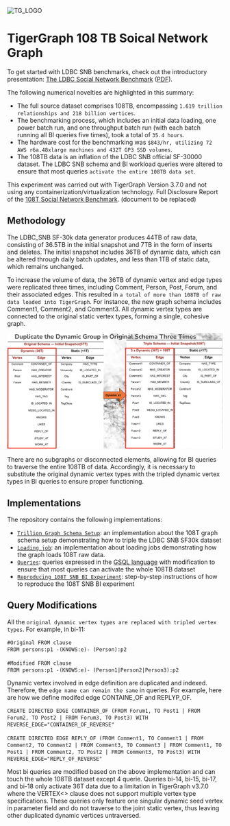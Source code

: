 ![TG_LOGO](https://github.com/trumanWangtg/ecosys/blob/master/docs/images/github/tgcloudbanner.png)

# TigerGraph 108 TB Soical Network Graph 
To get started with LDBC SNB benchmarks, check out the introductory presentation: [The LDBC Social Network Benchmark](https://docs.google.com/presentation/d/1p-nuHarSOKCldZ9iEz__6_V3sJ5kbGWlzZHusudW_Cc/) ([PDF](https://ldbcouncil.org/docs/presentations/ldbc-snb-2021-12.pdf)).

The following numerical novelties are highlighted in this summary:

* The full source dataset comprises 108TB, encompassing `1.619 trillion relationships and 218 billion vertices`.
* The benchmarking process, which includes an initial data loading, one power batch run, and one throughput batch run (with each batch running all BI queries five times), took a total of `35.4 hours`.
* The hardware cost for the benchmarking was `$843/hr, utilizing 72 AWS r6a.48xlarge machines and 432T GP3 SSD volumes`.
* The 108TB data is an inflation of the LDBC SNB official SF-30000 dataset. The LDBC SNB schema and BI workload queries were altered to ensure that most queries `activate the entire 108TB data set`.

 This experiment was carried out with TigerGraph Version 3.7.0 and not using any containerization/virtualization technology.  Full Disclosure Report of the [108T Social Network Benchmark](https://docs.google.com/document/d/1h4PnZGpg8-HYBvIHjjgdeonchZo7hSHfEK8IsTrTZN0/edit). (document to be replaced) 


## Methodology
The LDBC_SNB SF-30k data generator produces 44TB of raw data, consisting of 36.5TB in the initial snapshot and 7TB in the form of inserts and deletes. The initial snapshot includes 36TB of dynamic data, which can be altered through daily batch updates, and less than 1TB of static data, which remains unchanged.

To increase the volume of data, the 36TB of dynamic vertex and edge types were replicated three times, including Comment, Person, Post, Forum, and their associated edges. This resulted in `a total of more than 108TB of raw data loaded into TigerGraph`. For instance, the new graph schema includes Comment1, Comment2, and Comment3. All dynamic vertex types are connected to the original static vertex types, forming a single, cohesive graph. 

![Schema_change_diagram](https://github.com/trumanWangtg/108TB_trillion_graph_SNB/blob/main/common/schema_diagram.png)

There are no subgraphs or disconnected elements, allowing for BI queries to traverse the entire 108TB of data. Accordingly, it is necessary to substitute the original dynamic vertex types with the tripled dynamic vertex types in BI queries to ensure proper functioning.
## Implementations

The repository contains the following implementations:

* [`Trillion Graph Schema Setup`](tigergraph/ddl/schema.gsql): an implementation about the 108T graph schema setup demonstrating how to triple the LDBC SNB SF30k dataset
* [`Loading job`](tigergraph/ddl/load_dynamic.gsql): an implementation about loading jobs demonstrating how the graph loads 108T raw data. 
* [`Queries`](tigergraph/queries):  queries expressed in the [GSQL language](https://www.tigergraph.com/gsql/) with modification to ensure that most queries can activate the whole 108TB dataset
* [`Reproducing 108T SNB BI Experiment`](tigergraph/benchmark_on_cluster/README.md): step-by-step instructions of how to reproduce the 108T SNB BI experiment

 ## Query Modifications 
All the `original dynamic vertex types are replaced with tripled vertex types`. For example, in bi-11:
```
#Original FROM clause
FROM persons:p1 -(KNOWS:e)- (Person):p2 

#Modified FROM clause
FROM persons:p1 -(KNOWS:e)- (Person1|Person2|Person3):p2 
```
Dynamic vertex involved in edge definition are duplicated and indexed. Therefore, the `edge name can remain the same` in queries. For example, here are how we define modifed edge CONTAINE_OF and REPLYP_OF.
```
CREATE DIRECTED EDGE CONTAINER_OF (FROM Forum1, TO Post1 | FROM Forum2, TO Post2 | FROM Forum3, TO Post3) WITH REVERSE_EDGE="CONTAINER_OF_REVERSE"

CREATE DIRECTED EDGE REPLY_OF (FROM Comment1, TO Comment1 | FROM Comment2, TO Comment2 | FROM Comment3, TO Comment3 | FROM Comment1, TO Post1 | FROM Comment2, TO Post2 | FROM Comment3, TO Post3) WITH REVERSE_EDGE="REPLY_OF_REVERSE"
```
Most bi queries are modified based on the above implementation and can touch the whole 108TB dataset except 4 querie. Queries bi-14, bi-15, bi-17, and bi-18 only activate 36T data due to a limitation in TigerGraph v3.7.0 where the VERTEX<> clause does not support multiple vertex type specifications. These queries only feature one singular dynamic seed vertex in parameter field and do not traverse to the joint static vertex, thus leaving other duplicated dynamic vertices untraversed.




